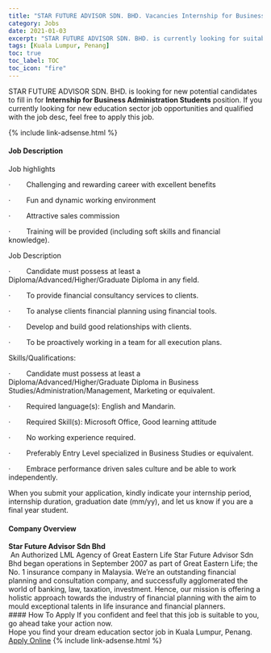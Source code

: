 ```yaml
---
title: "STAR FUTURE ADVISOR SDN. BHD. Vacancies Internship for Business Administration Students" 
category: Jobs 
date: 2021-01-03 
excerpt: "STAR FUTURE ADVISOR SDN. BHD. is currently looking for suitable person to fill in the Internship for Business Administration Students which positioned at Kuala Lumpur, Penang" 
tags: [Kuala Lumpur, Penang] 
toc: true 
toc_label: TOC 
toc_icon: "fire" 
--- 
```


<p>STAR FUTURE ADVISOR SDN. BHD. is looking for new potential candidates to fill in for <b>Internship for Business Administration Students</b> position. If you currently looking for new education sector job opportunities and qualified with the job desc, feel free to apply this job.
</p>{% include link-adsense.html %} 
 <div><div><div><h4>Job Description</h4></div></div><div><div><span><div><p>Job highlights</p><p>&#183;&#160;&#160;&#160;&#160;&#160;&#160;&#160;&#160;Challenging and rewarding career with excellent benefits</p><p>&#183;&#160;&#160;&#160;&#160;&#160;&#160;&#160;&#160;Fun and dynamic working environment</p><p>&#183;&#160;&#160;&#160;&#160;&#160;&#160;&#160;&#160;Attractive sales commission</p><p>&#183;&#160;&#160;&#160;&#160;&#160;&#160;&#160;&#160;Training will be provided (including soft skills and financial knowledge).</p><p>Job Description</p><p>&#183;&#160;&#160;&#160;&#160;&#160;&#160;&#160;&#160;Candidate must possess at least a Diploma/Advanced/Higher/Graduate Diploma in any field.</p><p>&#183;&#160;&#160;&#160;&#160;&#160;&#160;&#160;&#160;To provide financial consultancy services to clients.</p><p>&#183;&#160;&#160;&#160;&#160;&#160;&#160;&#160;&#160;To analyse clients financial planning using financial tools.</p><p>&#183;&#160;&#160;&#160;&#160;&#160;&#160;&#160;&#160;Develop and build good relationships with clients.</p><p>&#183;&#160;&#160;&#160;&#160;&#160;&#160;&#160;&#160;To be proactively working in a team for all execution plans.</p><p>Skills/Qualifications:</p><p>&#183;&#160;&#160;&#160;&#160;&#160;&#160;&#160;&#160;Candidate must possess at least a Diploma/Advanced/Higher/Graduate Diploma in Business Studies/Administration/Management, Marketing or equivalent.</p><p>&#183;&#160;&#160;&#160;&#160;&#160;&#160;&#160;&#160;Required language(s): English and Mandarin.</p><p>&#183;&#160;&#160;&#160;&#160;&#160;&#160;&#160;&#160;Required Skill(s): Microsoft Office, Good learning attitude</p><p>&#183;&#160;&#160;&#160;&#160;&#160;&#160;&#160;&#160;No working experience required.</p><p>&#183;&#160;&#160;&#160;&#160;&#160;&#160;&#160;&#160;Preferably Entry Level specialized in Business Studies or equivalent.</p><p>&#183;&#160;&#160;&#160;&#160;&#160;&#160;&#160;&#160;Embrace performance driven sales culture and be able to work independently.</p><p>When you submit your application, kindly indicate your internship period, internship duration, graduation date (mm/yy), and let us know if you are a final year student.</p></div></span></div></div></div> 
<div><div><div><h4>Company Overview</h4></div></div><div><div><span><div><div>
<strong>Star Future Advisor Sdn Bhd</strong>
<div>
		&#160;An Authorized LML Agency of Great Eastern Life Star Future Advisor Sdn Bhd began operations in September 2007 as part of Great Eastern Life; the No. 1 insurance company in Malaysia. We&#8217;re an outstanding financial planning and consultation company, and successfully agglomerated the world of banking, law, taxation, investment. Hence, our mission is offering a holistic approach towards the industry of financial planning with the aim to mould exceptional talents in life insurance and financial planners.</div>
</div></div></span></div></div></div> 
#### How To Apply 
If you confident and feel that this job is suitable to you, go ahead take your action now. <br/> 
Hope you find your dream education sector job in Kuala Lumpur, Penang. <br/> 
<a href="https://www.jobstreet.com.my/en/job/internship-for-business-administration-students-4453655?jobId=jobstreet-my-job-4453655&sectionRank=6&token=0~a87a5fce-74d2-487f-b420-238c3989fa11&fr=SRP%20View%20In%20New%20Ta" class="btn btn--info" target="_blank" rel="nofollow noopenner">Apply Online</a> 
{% include link-adsense.html %} 